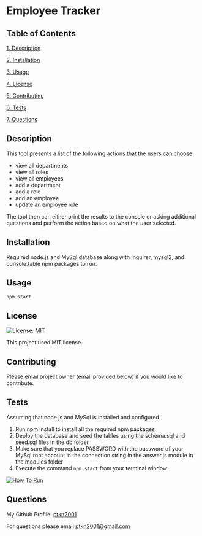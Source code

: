 # Employee Tracker

## Table of Contents

[1. Description](#description)

[2. Installation](#installation)

[3. Usage](#usage)

[4. License](#license)

[5. Contributing](#contributing)

[6. Tests](#tests)

[7. Questions](#questions)

## Description

This tool presents a list of the following actions that the users can choose.

- view all departments
- view all roles
- view all employees
- add a department
- add a role
- add an employee
- update an employee role

The tool then can either print the results to the console or asking additional questions and perform the action based on what the user selected.

## Installation

Required node.js and MySql database along with Inquirer, mysql2, and console.table npm packages to run.

## Usage

```
npm start

```

## License

[![License: MIT](https://img.shields.io/badge/License-MIT-yellow.svg)](https://opensource.org/licenses/MIT)

This project used MIT license.

## Contributing

Please email project owner (email provided below) if you would like to contribute.

## Tests

Assuming that node.js and MySql is installed and configured.

1. Run npm install to install all the required npm packages
2. Deploy the database and seed the tables using the schema.sql and seed.sql files in the db folder
3. Make sure that you replace PASSWORD with the password of your MySql root account in the connection string in the answer.js module in the modules folder
4. Execute the command `npm start` from your terminal window

[![How To Run]()]({https://github.com/ptkn2001/employeeTracker/tree/master/assets/HowTo.wmv} "How To Run")

## Questions

My Github Profile: [ptkn2001](https://github.com/ptkn2001)

For questions please email [ptkn2001@gmail.com](mailto://ptkn2001@gmail.com)
